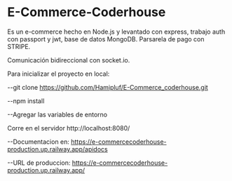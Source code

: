 # E-Commerce-Coderhouse

Es un e-commerce hecho en Node.js y levantado con express, trabajo auth con passport y jwt, base de datos MongoDB.
Parsarela de pago con STRIPE.

Comunicación bidireccional con socket.io.

Para inicializar el proyecto en local:

--git clone https://github.com/Hamipluf/E-Commerce_coderhouse.git

--npm install

--Agregar las variables de entorno

Corre en el servidor http://localhost:8080/

--Documentacion en: https://e-commercecoderhouse-production.up.railway.app/apidocs

--URL de produccion: https://e-commercecoderhouse-production.up.railway.app/
